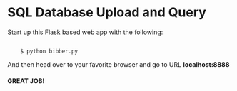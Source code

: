 # SQL Database Upload and Query

Start up this Flask based web app with the following:

```

    $ python bibber.py

```

And then head over to your favorite browser and go to URL **localhost:8888**


#### GREAT JOB!
